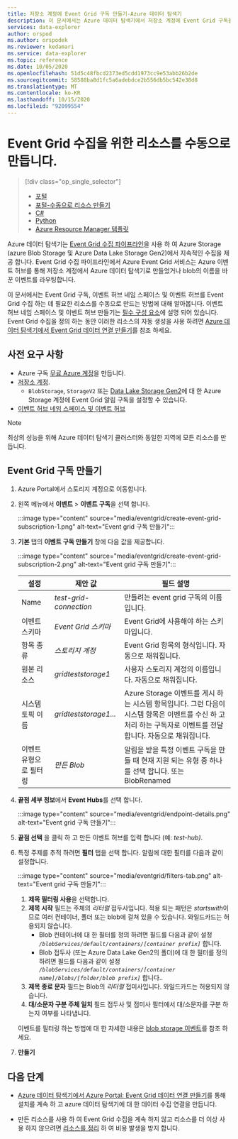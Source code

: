 ```yaml
---
title: 저장소 계정에 Event Grid 구독 만들기-Azure 데이터 탐색기
description: 이 문서에서는 Azure 데이터 탐색기에서 저장소 계정에 Event Grid 구독을 만드는 방법을 설명 합니다.
services: data-explorer
author: orspod
ms.author: orspodek
ms.reviewer: kedamari
ms.service: data-explorer
ms.topic: reference
ms.date: 10/05/2020
ms.openlocfilehash: 51d5c48fbcd2373ed5cdd1973cc9e53abb26b2de
ms.sourcegitcommit: 58588ba8d1fc5a6adebdce2b556db5bc542e38d8
ms.translationtype: MT
ms.contentlocale: ko-KR
ms.lasthandoff: 10/15/2020
ms.locfileid: "92099554"
---
```

# <a name="manually-create-resources-for-event-grid-ingestion"></a>Event Grid 수집을 위한 리소스를 수동으로 만듭니다.

> [!div class="op_single_selector"]
> * [포털](ingest-data-event-grid.md)
> * [포털-수동으로 리소스 만들기](ingest-data-event-grid-manual.md)
> * [C#](data-connection-event-grid-csharp.md)
> * [Python](data-connection-event-grid-python.md)
> * [Azure Resource Manager 템플릿](data-connection-event-grid-resource-manager.md)

Azure 데이터 탐색기는 [Event Grid 수집 파이프라인](ingest-data-event-grid-overview.md)을 사용 하 여 Azure Storage (azure Blob Storage 및 Azure Data Lake Storage Gen2)에서 지속적인 수집을 제공 합니다. Event Grid 수집 파이프라인에서 Azure Event Grid 서비스는 Azure 이벤트 허브를 통해 저장소 계정에서 Azure 데이터 탐색기로 만들었거나 blob의 이름을 바꾼 이벤트를 라우팅합니다.

이 문서에서는 Event Grid 구독, 이벤트 허브 네임 스페이스 및 이벤트 허브를 Event Grid 수집 하는 데 필요한 리소스를 수동으로 만드는 방법에 대해 알아봅니다. 이벤트 허브 네임 스페이스 및 이벤트 허브 만들기는 [필수 구성 요소](#prerequisites)에 설명 되어 있습니다. Event Grid 수집을 정의 하는 동안 이러한 리소스의 자동 생성을 사용 하려면 [Azure 데이터 탐색기에서 Event Grid 데이터 연결 만들기](ingest-data-event-grid.md#create-an-event-grid-data-connection-in-azure-data-explorer)를 참조 하세요.

## <a name="prerequisites"></a>사전 요구 사항

* Azure 구독 [무료 Azure 계정](https://azure.microsoft.com/free/)을 만듭니다.
* [저장소 계정](/azure/storage/common/storage-quickstart-create-account?tabs=azure-portal).
    * `BlobStorage`, `StorageV2` 또는 [Data Lake Storage Gen2](/azure/storage/blobs/data-lake-storage-introduction)에 대 한 Azure Storage 계정에 Event Grid 알림 구독을 설정할 수 있습니다.
* [이벤트 허브 네임 스페이스 및 이벤트 허브](/azure/event-hubs/event-hubs-create)

> [!NOTE]
> 최상의 성능을 위해 Azure 데이터 탐색기 클러스터와 동일한 지역에 모든 리소스를 만듭니다.

## <a name="create-an-event-grid-subscription"></a>Event Grid 구독 만들기
 
1. Azure Portal에서 스토리지 계정으로 이동합니다.
1. 왼쪽 메뉴에서 **이벤트**  >  **이벤트 구독**을 선택 합니다.

     :::image type="content" source="media/eventgrid/create-event-grid-subscription-1.png" alt-text="Event grid 구독 만들기":::

1. **기본** 탭의 **이벤트 구독 만들기** 창에 다음 값을 제공합니다.

    :::image type="content" source="media/eventgrid/create-event-grid-subscription-2.png" alt-text="Event grid 구독 만들기":::

    |**설정** | **제안 값** | **필드 설명**|
    |---|---|---|
    | Name | *test-grid-connection* | 만들려는 event grid 구독의 이름입니다.|
    | 이벤트 스키마 | *Event Grid 스키마* | Event Grid에 사용해야 하는 스키마입니다. |
    | 항목 종류 | *스토리지 계정* | Event Grid 항목의 형식입니다. 자동으로 채워집니다.|
    | 원본 리소스 | *gridteststorage1* | 사용자 스토리지 계정의 이름입니다. 자동으로 채워집니다.|
    | 시스템 토픽 이름 | *gridteststorage1...* | Azure Storage 이벤트를 게시 하는 시스템 항목입니다. 그런 다음이 시스템 항목은 이벤트를 수신 하 고 처리 하는 구독자로 이벤트를 전달 합니다. 자동으로 채워집니다.|
    | 이벤트 유형으로 필터링 | *만든 Blob* | 알림을 받을 특정 이벤트 구독을 만들 때 현재 지원 되는 유형 중 하나를 선택 합니다. 또는 BlobRenamed|

1. **끝점 세부 정보**에서 **Event Hubs**를 선택 합니다.

    :::image type="content" source="media/eventgrid/endpoint-details.png" alt-text="Event grid 구독 만들기":::

1. **끝점 선택** 을 클릭 하 고 만든 이벤트 허브를 입력 합니다 (예: *test-hub)*.
    
1. 특정 주제를 추적 하려면 **필터** 탭을 선택 합니다. 알림에 대한 필터를 다음과 같이 설정합니다.
   
    :::image type="content" source="media/eventgrid/filters-tab.png" alt-text="Event grid 구독 만들기":::

   1. **제목 필터링 사용**을 선택합니다.
   1. **제목 시작** 필드는 주체의 *리터럴* 접두사입니다. 적용 되는 패턴은 *startswith*이므로 여러 컨테이너, 폴더 또는 blob에 걸쳐 있을 수 있습니다. 와일드카드는 허용되지 않습니다.
       * Blob 컨테이너에 대 한 필터를 정의 하려면 필드를 다음과 같이 설정 *`/blobServices/default/containers/[container prefix]`* 합니다.
       * Blob 접두사 (또는 Azure Data Lake Gen2의 폴더)에 대 한 필터를 정의 하려면 필드를 다음과 같이 설정 *`/blobServices/default/containers/[container name]/blobs/[folder/blob prefix]`* 합니다..
   1. **제목 종료 문자** 필드는 Blob의 *리터럴* 접미사입니다. 와일드카드는 허용되지 않습니다.
   1. **대/소문자 구분 주체 일치** 필드 접두사 및 접미사 필터에서 대/소문자를 구분 하는지 여부를 나타냅니다.

    이벤트를 필터링 하는 방법에 대 한 자세한 내용은 [blob storage 이벤트](/azure/storage/blobs/storage-blob-event-overview#filtering-events)를 참조 하세요.

1. **만들기**

## <a name="next-steps"></a>다음 단계

* [Azure 데이터 탐색기에서 Azure Portal: Event Grid 데이터 연결 만들기](ingest-data-event-grid.md#create-an-event-grid-data-connection-in-azure-data-explorer)를 통해 설치를 계속 하 고 azure 데이터 탐색기에 대 한 데이터 수집 연결을 만듭니다.

* 만든 리소스를 사용 하 여 Event Grid 수집을 계속 하지 않고 리소스를 더 이상 사용 하지 않으려면 [리소스를 정리](ingest-data-event-grid.md#clean-up-resources) 하 여 비용 발생을 방지 합니다.
